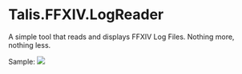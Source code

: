 Talis.FFXIV.LogReader
=====================

A simple tool that reads and displays FFXIV Log Files. Nothing more, nothing less.

Sample: 
![](https://dl.dropboxusercontent.com/s/32vmj1v1sszii43/2014-03-14%2006_20_21-FFXIV%20LogReader.png)
